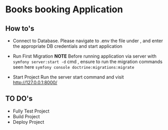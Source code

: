 # Books booking Application

## How to's

- Connect to Database. 
    Please navigate to .env the file under , and enter the appropriate DB credentials and start application 
- Run First Migration
    **NOTE** 
    Before running application via server with `symfony server:start -d` cmd , ensure to run the migration commands seen here 
    `symfony console doctrine:migrations:migrate`

- Start Project
    Run the server start command and visit http://127.0.0.1:8000/

## TO DO's
- Fully Test Project
- Build Project
- Deploy Project
